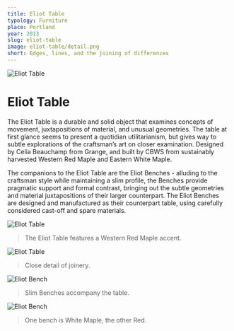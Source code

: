 ```yaml
---
title: Eliot Table
typology: Furniture
place: Portland
year: 2013
slug: eliot-table
image: eliot-table/detail.png
short: Edges, lines, and the joining of differences
---
```

![Eliot Table](eliot-table/profile.png)

# Eliot Table

The Eliot Table is a durable and solid object that examines concepts of movement, juxtapositions of material, and unusual geometries. The table at first glance seems to present a quotidian utilitarianism, but gives way to subtle
explorations of the craftsman’s art on closer examination. Designed by Celia Beauchamp from Grange, and built by CBWS from sustainably harvested Western Red Maple and Eastern White Maple.

The companions to the Eliot Table are the Eliot Benches - alluding to the craftsman style while maintaining a slim profile, the Benches provide pragmatic support and formal contrast, bringing out the subtle geometries and material
juxtapositions of their larger counterpart. The Eliot Benches are designed and manufactured as their counterpart table, using carefully considered cast-off and spare materials.

![Eliot Table](eliot-table/end.jpg)
> The Eliot Table features a Western Red Maple accent.

![Eliot Table](eliot-table/detail.png)
> Close detail of joinery.

![Eliot Bench](eliot-table/bench-white.jpg)
> Slim Benches accompany the table.

![Eliot Bench](eliot-table/bench-red.jpg)
> One bench is White Maple, the other Red.
